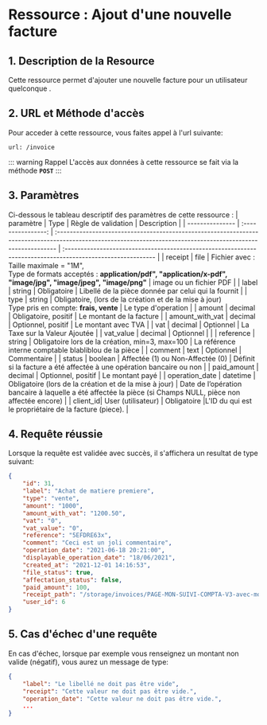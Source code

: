 # Ressource : Ajout d'une nouvelle facture

## 1. Description de la Resource

Cette ressource permet d'ajouter une nouvelle facture pour un utilisateur quelconque .

## 2. URL et Méthode d'accès

Pour acceder à cette ressource, vous faites appel à l'url suivante:

```
url: /invoice
```

::: warning Rappel
L'accès aux données à cette ressource se fait via la méthode **`POST`**
:::

## 3. Paramètres

Ci-dessous le tableau descriptif des paramètres de cette ressource :
| paramètre | Type | Règle de validation | Description |
| --------------- | :----------------: | :------------------------------------------------------------------------------------------------------------------------------------------------------------ | :---------------------------------------------------------------------------------------------------------- |
| receipt | file | Fichier avec : <br> Taille maximale = "1M", <br> Type de formats acceptés : **application/pdf", "application/x-pdf", "image/jpg", "image/jpeg", "image/png"** | image ou un fichier PDF |
| label | string | Obligatoire | Libellé de la pièce donnée par celui qui la fournit |
| type | string | Obligatoire, (lors de la création et de la mise à jour)<br> Type pris en compte: **frais, vente** | Le type d'operation |
| amount | decimal | Obligatoire, positif | Le montant de la facture |
| amount_with_vat | decimal | Optionnel, positif | Le montant avec TVA |
| vat | decimal | Optionnel | La Taxe sur la Valeur Ajoutée |
| vat_value | decimal | Optionnel | |
| reference | string | Obligatoire lors de la création, min=3, max=100 | La référence interne comptable blabliblou de la pièce |
| comment | text | Optionnel | Commentaire |
| status | boolean | Affectée (1) ou Non-Affectée (0) | Définit si la facture a été affectée à une opération bancaire ou non |
| paid_amount | decimal | Optionnel, positif | Le montant payé |
| operation_date | datetime | Obligatoire (lors de la création et de la mise à jour) | Date de l’opération bancaire à laquelle a été affectée la pièce (si Champs NULL, pièce non affectée encore) |
| client_id| User (utilisateur) | Obligatoire |L'ID du qui est le propriétaire de la facture (piece). |

## 4. Requête réussie

Lorsque la requête est validée avec succès, il s'affichera un resultat de type suivant:

```json
{
    "id": 31,
    "label": "Achat de matiere premiere",
    "type": "vente",
    "amount": "1000",
    "amount_with_vat": "1200.50",
    "vat": "0",
    "vat_value": "0",
    "reference": "5EFDRE63x",
    "comment": "Ceci est un joli commentaire",
    "operation_date": "2021-06-18 20:21:00",
    "displayable_operation_date": "18/06/2021",
    "created_at": "2021-12-01 14:16:53",
    "file_status": true,
    "affectation_status": false,
    "paid_amount": 100,
    "receipt_path": "/storage/invoices/PAGE-MON-SUIVI-COMPTA-V3-avec-modif-CHAMPS-RECHERCHE-par-mont-61a783d59413d.jpg",
    "user_id": 6
}
```

## 5. Cas d'échec d'une requête

En cas d'échec, lorsque par exemple vous renseignez un montant non valide (négatif), vous aurez un message de type:

```json
{
    "label": "Le libellé ne doit pas être vide",
    "receipt": "Cette valeur ne doit pas être vide.",
    "operation_date": "Cette valeur ne doit pas être vide.",
    ...
}
```
